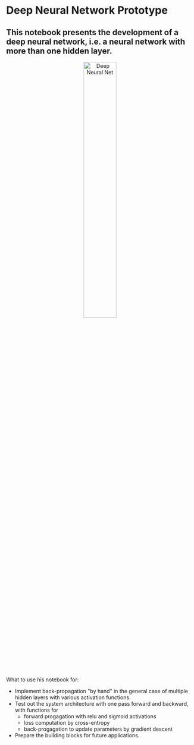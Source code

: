 # Deep Neural Network Prototype
## This notebook presents the development of a deep neural network, i.e. a neural network with more than one hidden layer. 

<center><img alt="Deep Neural Net" src="https://user-images.githubusercontent.com/5471571/61168826-7a87db00-a519-11e9-8f15-5ea782180395.png" style="width:42%;height:42%;border:2;" /></center>

What to use his notebook for:
- Implement back-propagation "by hand" in the general case of multiple hidden layers with various activation functions.
- Test out the system architecture with one pass forward and backward, with functions for 
  - forward progagation with relu and sigmoid activations
  - loss computation by cross-entropy
  - back-progagation to update parameters by gradient descent
- Prepare the building blocks for future applications.
